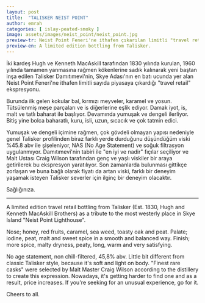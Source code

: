 ```yaml
---
layout: post
title:  "TALISKER NEIST POINT"
author: emrah
categories: [ islay-peated-smoky ]
image: assets/images/neist_point/neist_point.jpg
preview-tr: Neist Point Feneri'ne ithafen çıkarılan limitli "travel retail" ekspresyonu.
preview-en: A limited edition bottling from Talisker.
---
```

İki kardeş Hugh ve Kenneth MacAskill tarafından 1830 yılında kurulan, 1960 yılında tamamen yanmasına rağmen kökenlerine sadık kalınarak yeni baştan inşa edilen Talisker Damıtımevi'nin, Skye Adası'nın en batı ucunda yer alan Neist Point Feneri'ne ithafen limitli sayıda piyasaya çıkardığı "travel retail" ekspresyonu.

Burunda ilk gelen kokular bal, kırmızı meyveler, karamel ve yosun. Tütsülenmiş meşe parçaları ve is diğerlerine eşlik ediyor. 
Damak iyot, is, malt ve tatlı baharat ile başlıyor. Devamında yumuşak ve dengeli ilerliyor.
Bitiş yine bolca baharatlı, kuru, isli, uzun, sıcacık ve çok tatmin edici.

Yumuşak ve dengeli içimine rağmen, çok gövdeli olmayan yapısı nedeniyle genel Talisker profilinden biraz farklı yerde durduğunu düşündüğüm viski %45.8 abv ile şişeleniyor, NAS (No Age Statement) ve soğuk filtrasyon uygulanmıyor. 
Damıtımevi'nin tabiri ile "en iyi ve nadir" fıçılar seçiliyor ve Malt Ustası Craig Wilson tarafından genç ve yaşlı viskiler bir araya getirilerek bu ekspresyon yaratılıyor. 
Son zamanlarda bulunması gittikçe zorlaşan ve buna bağlı olarak fiyatı da artan viski, farklı bir deneyim yaşamak isteyen Talisker severler için ilginç bir deneyim olacaktır. 

Sağlığınıza.

----------------------------------------------------------------------

A limited edition travel retail bottling from Talisker (Est. 1830, Hugh and Kenneth MacAskill Brothers) as a tribute to the most westerly place in Skye Island "Neist Point Lighthouse".

Nose; honey, red fruits, caramel, sea weed, toasty oak and peat.
Palate; iodine, peat, malt and sweet spice in a smooth and balanced way.
Finish; more spice, malty dryness, peaty, long, warm and very satisfying.

No age statement, non chill-filtered, 45,8% abv. Little bit different from classic Talisker style, because it's soft and light on body. 
"Finest rare casks" were selected by Malt Master Craig Wilson according to the distillery to create this expression. 
Nowadays, it's getting harder to find one and as a result, price increases. If you're seeking for an unusual experience, go for it.

Cheers to all. 
